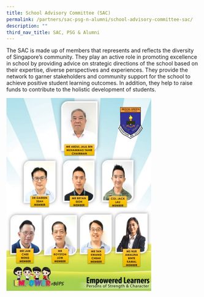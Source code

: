 ```yaml
---
title: School Advisory Committee (SAC)
permalink: /partners/sac-psg-n-alumni/school-advisory-committee-sac/
description: ""
third_nav_title: SAC, PSG & Alumni
---
```

The SAC is made up of members that represents and reflects the diversity of Singapore’s community. They play an active role in promoting excellence in school by providing advice on strategic directions of the school based on their expertise, diverse perspectives and experiences. They provide the network to garner stakeholders and community support for the school to achieve positive student learning outcomes. In addition, they help to raise funds to contribute to the holistic development of students.

<style>  
img {  
  display: block;  
  margin-left: auto;  
  margin-right: auto;  
}  
</style>  
<body><img src="/images/SAC%20update.jpeg" alt="SAC Update" style="width:75%;">  
  
</body>